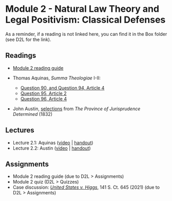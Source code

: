 # Module 2 - Natural Law Theory and Legal Positivism: Classical Defenses

As a reminder, if a reading is not linked here, you can find it in the Box folder (see D2L for the link).

## Readings

- [Module 2 reading guide](https://github.com/dingherself/phil-324/raw/main/reading-guides/02-reading-guide.docx)
- Thomas Aquinas, *Summa Theologiae* I-II:
  - [Question 90, and Question 94, Article 4](https://arizona.box.com/s/4ejpyaay90ivjxqvjj3xhl3kgd205ttw)
  - [Question 95, Article 2](http://library.nlx.com.ezproxy4.library.arizona.edu/xtf/view?docId=aquinas/aquinas.02.xml;chunk.id=id292547;toc.depth=1;toc.id=id1287657;brand=default)
  - [Question 96, Article 4](http://library.nlx.com.ezproxy4.library.arizona.edu/xtf/view?docId=aquinas/aquinas.02.xml;chunk.id=id293504;toc.depth=1;toc.id=id1287657;brand=default)

- John Austin, [selections](https://arizona.box.com/s/828pyj9vm9fic70flxj9bgph4o3ho3vm) from *The Province of Jurisprudence Determined* (1832)

## Lectures

- Lecture 2.1: Aquinas ([video](https://youtu.be/RQVr0MH-UkU) \| [handout](https://github.com/dingherself/phil-324/blob/main/handouts/02-aquinas.md))
- Lecture 2.2: Austin ([video](https://youtu.be/tnZG4amlQ1Q) \| [handout](https://github.com/dingherself/phil-324/blob/main/handouts/02-austin.md))

## Assignments

- Module 2 reading guide (due to D2L > Assignments)
- Module 2 quiz (D2L > Quizzes)
- Case discussion: [*United States v. Higgs*](https://github.com/dingherself/phil-324/blob/main/case-discussions.md#death-on-the-shadow-docket-modules-12), 141 S. Ct. 645 (2021) (due to D2L > Assignments)
